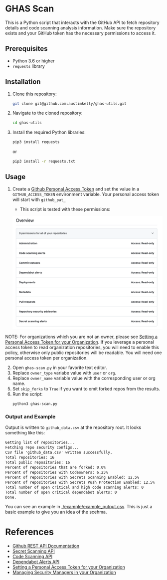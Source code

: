# GHAS Scan

This is a Python script that interacts with the GitHub API to fetch repository details and code scanning analysis information.
Make sure the repository exists and your GitHub token has the necessary permissions to access it.

## Prerequisites

- Python 3.6 or higher
- `requests` library

## Installation

1. Clone this repository:
    ```bash
    git clone git@github.com:austimkelly/ghas-utils.git
    ```
2. Navigate to the cloned repository:
    ```bash
    cd ghas-utils
    ```
3. Install the required Python libraries:
    ```bash
    pip3 install requests
    ```
    or

     ```bash
    pip3 install -r requests.txt
    ```   

## Usage

1. Create a [Github Personal Access Token](https://docs.github.com/en/enterprise-server@3.6/authentication/keeping-your-account-and-data-secure/managing-your-personal-access-tokens) and set the value in a `GITHUB_ACCESS_TOKEN` environment variable. Your personal access token will start with `github_pat_`
    * This script is tested with these permissions:

    ![Permissions](./doc/gh_pat_permissions.png)

NOTE: For organizations which you are not an owner, please see [Setting a Personal Access Token for your Organization](https://docs.github.com/en/organizations/managing-programmatic-access-to-your-organization/setting-a-personal-access-token-policy-for-your-organization). If you leverage a personal access token to read organization repositories, you will need to enable this policy, otherwise only public repositories will be readable. You will need one personal access token per organization.

2. Open `ghas-scan.py` in your favorite text editor.
3. Replace `owner_type` variabe value with `user` or `org`. 
4. Replace `owner_name` variable value with the corresponding user or org name.
5. Set `skip_forks` to `True` if you want to omit forked repos from the results.
6. Run the script:
    ```bash
    python3 ghas-scan.py
    ```

### Output and Example

Output is written to `github_data.csv` at the repository root.  It looks something like this:

```
Getting list of repositories...
Fetching repo security configs...
CSV file 'github_data.csv' written successfully.
Total repositories: 16
Total public repositories: 16
Percent of repositories that are forked: 0.0%
Percent of repositories with Codeowners: 6.25%
Percent of repositories with Secrets Scanning Enabled: 12.5%
Percent of repositories with Secrets Push Protection Enabled: 12.5%
Total number of open critical and high code scanning alerts: 0
Total number of open critical dependabot alerts: 0
Done.
```

You can see an example in [./example/example_output.csv](./example/example_output.csv). This is just a basic example to give you an idea of the scehma.

# References

* [Github REST API Documentation](https://docs.github.com/en/rest)
* [Secret Scanning API](https://docs.github.com/en/rest/secret-scanning/secret-scanning)
* [Code Scanning API](https://docs.github.com/en/rest/code-scanning/code-scanning)
* [Dependabot Alerts API](https://docs.github.com/en/rest/dependabot/alerts)
* [Setting a Personal Access Token for your Organization](https://docs.github.com/en/organizations/managing-programmatic-access-to-your-organization/setting-a-personal-access-token-policy-for-your-organization)
* [Managing Security Managers in your Organization](https://docs.github.com/en/organizations/managing-peoples-access-to-your-organization-with-roles/managing-security-managers-in-your-organization)
